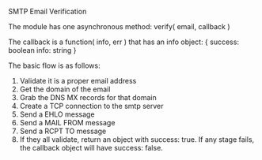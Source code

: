 SMTP Email Verification

The module has one asynchronous method: verify( email, callback )

The callback is a function( info, err ) that has an info object:
{
  success: boolean
  info: string
}

The basic flow is as follows:

1. Validate it is a proper email address
2. Get the domain of the email
3. Grab the DNS MX records for that domain
4. Create a TCP connection to the smtp server
5. Send a EHLO message
6. Send a MAIL FROM message
7. Send a RCPT TO message
8. If they all validate, return an object with success: true. If any stage fails, the callback object will have success: false.
